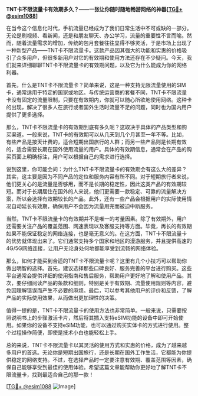 **TNT卡不限流量卡有效期多久？——一张让你随时随地畅游网络的神器[[TG💪+ @esim1088](https://t.me/s/esim1088)]**

在当今这个信息化时代，手机流量已经成为了我们日常生活中不可或缺的一部分。无论是刷视频、看新闻，还是和朋友聊天、办公学习，流量的重要性不言而喻。然而，随着流量需求的增加，传统的包月套餐往往显得不够灵活，于是市场上出现了一种新型产品——TNT卡不限流量卡。这款产品因其强大的功能和实惠的价格吸引了众多用户，但很多新用户对它的有效期和使用方法还存在不少疑问。今天，我们就来详细聊聊TNT卡不限流量卡的有效期问题，以及它为什么能成为你的网络利器。

首先，什么是TNT卡不限流量卡？简单来说，这是一种支持无限流量使用的SIM卡，通常适用于特定的国家或地区。与传统运营商的套餐不同，TNT卡不限流量卡没有固定的流量限制，只要在有效期内，你就可以随心所欲地使用网络。这种卡的出现，解决了很多人在旅行或者国外生活时流量不足的问题，同时也为国内用户提供了更多选择。

那么，TNT卡不限流量卡的有效期到底有多久呢？这取决于具体的产品类型和购买渠道。一般来说，TNT卡的有效期可以从几天到几个月甚至一年不等。比如，有些产品是按天计费的，适合短期出国旅行的人群；而另一些产品则是长期有效的，适合需要长期在国外使用流量的用户。具体的有效期信息，通常会在产品的购买页面上明确标注，用户可以根据自己的需求进行选择。

说到这里，你可能会问：为什么TNT卡不限流量卡的有效期会有这么大的差异？其实，这主要是因为不同产品的定位和服务内容有所不同。对于短期旅行者来说，他们更关心的是流量是否够用，而不是长期的稳定性，因此这类产品的有效期较短。而对于长期居住在国外的人来说，他们更需要一款稳定、可靠的流量解决方案，所以会选择有效期较长的产品。此外，还有一些产品会根据用户的实际使用情况自动延长有效期，确保用户不会因为流量用完而被迫中断服务。

当然，TNT卡不限流量卡的有效期并不是唯一的考量因素。除了有效期外，用户还需要关注产品的覆盖范围、网速表现以及客服支持等方面。毕竟，再长的有效期如果不能保证稳定的网络连接，也是毫无意义的。在这方面，TNT卡不限流量卡的优势就体现出来了。它们通常支持多个国家和地区的漫游服务，并且提供高速的4G/5G网络连接，让用户无论身处何地都能享受到流畅的网络体验。

那么，如何才能买到合适的TNT卡不限流量卡呢？这里有几个小技巧可以帮助你做出明智的选择。首先，建议选择那些口碑良好、服务完善的平台进行购买。这些平台通常会提供详细的使用指南和售后服务，帮助用户更好地了解和使用产品。其次，要仔细阅读产品的条款和细则，特别是关于有效期、流量使用规则等内容，避免因理解错误而产生不必要的麻烦。最后，可以参考其他用户的评价和反馈，了解产品的实际使用效果，从而做出更加理性的决策。

值得一提的是，TNT卡不限流量卡的使用方法也非常简单。一般来说，只需要按照说明书上的步骤激活卡片，然后将其插入支持eSIM功能的设备中即可开始使用。如果你的设备不支持eSIM功能，也可以通过购买实体卡的方式进行使用。整个过程操作简便，即使是技术小白也能轻松上手。

总的来说，TNT卡不限流量卡以其灵活的使用方式和实惠的价格，成为了越来越多用户的首选。无论你是短期出国旅行，还是长期在国外工作生活，它都能为你提供稳定的网络支持。不过，在选择产品时一定要注意有效期、覆盖范围等因素，确保自己能够享受到最佳的使用体验。希望这篇文章能帮助你更好地了解TNT卡不限流量卡，找到最适合自己的那一款！

[[TG💪+ @esim1088](https://t.me/s/esim1088) ![Image](https://i.postimg.cc/4NQfJmqS/Snipaste-2025-05-13-00-14-12.png)]